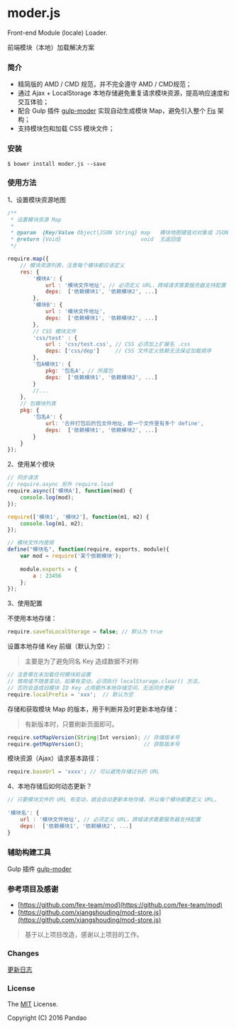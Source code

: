 # moder.js

Front-end Module (locale) Loader. 

前端模块（本地）加载解决方案

### 简介

- 精简版的 AMD / CMD 规范，并不完全遵守 AMD / CMD规范；
- 通过 Ajax + LocalStorage 本地存储避免重复请求模块资源，提高响应速度和交互体验；
- 配合 Gulp 插件 [gulp-moder](https://github.com/pandao/gulp-moder) 实现自动生成模块 Map，避免引入整个 [Fis](https://github.com/fex-team/fis) 架构；
- 支持模块包和加载 CSS 模块文件；

### 安装

```shell
$ bower install moder.js --save
```

### 使用方法

1、设置模块资源地图

```javascript
/**
 * 设置模块资源 Map
 * 
 * @param  {Key/Value Object|JSON String} map   模块地图键值对对象或 JSON String
 * @return {Void}                         void  无返回值
 */

require.map({
    // 模块资源列表，注意每个模块都应该定义
    res: {
        '模块A': {
            url : '模块文件地址', // 必须定义 URL，跨域请求需要服务器支持配置
            deps:  ['依赖模块1', '依赖模块2', ...]
        },
        '模块B': {
            url : '模块文件地址',
            deps:  ['依赖模块1', '依赖模块2', ...]
        },
        // CSS 模块文件
        'css/test' : {
            url : 'css/test.css', // CSS 必须加上扩展名 .css
            deps: ['css/dep']     // CSS 文件定义依赖无法保证加载顺序
        },
        '包A模块1': {
            pkg: '包名A', // 所属包
            deps:  ['依赖模块1', '依赖模块2', ...]
        }
        //...
    },
    // 包模块列表
    pkg: {
        '包名A': {
            url: '合并打包后的包文件地址，即一个文件里有多个 define',
            deps:  ['依赖模块1', '依赖模块2', ...]
        }
    }
});
```

2、使用某个模块

```javascript
// 同步请求
// require.async 另外 require.load
require.async(['模块A'], function(mod) {
    console.log(mod);
});

require(['模块1', '模块2'], function(m1, m2) {
    console.log(m1, m2);
});

// 模块文件内使用
define("模块名", function(require, exports, module){
    var mod = require('某个依赖模块');
    
    module.exports = {
        a : 23456
    };
});
```

3、使用配置

不使用本地存储：

```javascript
require.saveToLocalStorage = false; // 默认为 true
```

设置本地存储 Key 前缀（默认为空）：

> 主要是为了避免同名 Key 造成数据不对称

```javascript
// 注意需在未加载任何模块前设置
// 慎用或不随意变动，如果有变动，必须执行 localStorage.clear() 方法，
// 否则会造成旧模块 ID Key 占用额外本地存储空间，无法同步更新
require.localPrefix = 'xxx';  // 默认为空
```

存储和获取模块 Map 的版本，用于判断并及时更新本地存储：

> 有新版本时，只要刷新页面即可。

```javascript
require.setMapVersion(String|Int version); // 存储版本号
require.getMapVersion();                   // 获取版本号
```

模块资源（Ajax）请求基本路径：

```javascript
require.baseUrl = 'xxxx'; // 可以避免存储过长的 URL
```

4、本地存储后如何动态更新？

```javascript
// 只要模块文件的 URL 有变动，就会自动更新本地存储，所以每个模块都要定义 URL。
    
'模块名': {
    url : '模块文件地址', // 必须定义 URL，跨域请求需要服务器支持配置
    deps:  ['依赖模块1', '依赖模块2', ...]
}
```

### 辅助构建工具

Gulp 插件 [gulp-moder](https://github.com/pandao/gulp-moder)

### 参考项目及感谢

- [https://github.com/fex-team/mod](https://github.com/fex-team/mod) 
- [https://github.com/xiangshouding/mod-store.js](https://github.com/xiangshouding/mod-store.js)

> 基于以上项目改造，感谢以上项目的工作。

### Changes

[更新日志](https://github.com/pandao/moder.js/blob/master/CHANGE.md)

### License

The [MIT](https://github.com/pandao/moder.js/blob/master/LICENSE) License.

Copyright (C) 2016 Pandao